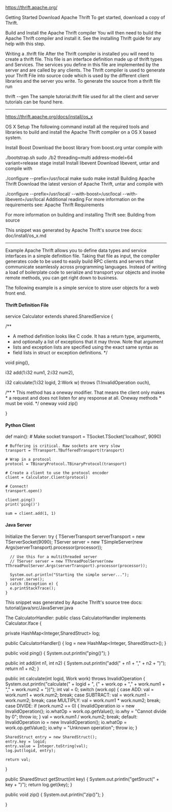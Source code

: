 
<https://thrift.apache.org/>

Getting Started
Download Apache Thrift
To get started, download a copy of Thrift.

Build and Install the Apache Thrift compiler
You will then need to build the Apache Thrift compiler and install it. See the installing Thrift guide for any help with this step.

Writing a .thrift file
After the Thrift compiler is installed you will need to create a thrift file. This file is an interface definition made up of thrift types and Services. The services you define in this file are implemented by the server and are called by any clients. The Thrift compiler is used to generate your Thrift File into source code which is used by the different client libraries and the server you write. To generate the source from a thrift file run

thrift --gen <language> <Thrift filename>
The sample tutorial.thrift file used for all the client and server tutorials can be found here.

---

<https://thrift.apache.org/docs/install/os_x>

OS X Setup
The following command install all the required tools and libraries to build and install the Apache Thrift compiler on a OS X based system.

Install Boost
Download the boost library from boost.org untar compile with

./bootstrap.sh
sudo ./b2 threading=multi address-model=64 variant=release stage install
Install libevent
Download libevent, untar and compile with

./configure --prefix=/usr/local 
make
sudo make install
Building Apache Thrift
Download the latest version of Apache Thrift, untar and compile with

./configure --prefix=/usr/local/ --with-boost=/usr/local --with-libevent=/usr/local
Additional reading
For more information on the requirements see: Apache Thrift Requirements

For more information on building and installing Thrift see: Building from source

This snippet was generated by Apache Thrift's source tree docs: doc/install/os_x.md


---

Example
Apache Thrift allows you to define data types and service interfaces in a simple definition file. Taking that file as input, the compiler generates code to be used to easily build RPC clients and servers that communicate seamlessly across programming languages. Instead of writing a load of boilerplate code to serialize and transport your objects and invoke remote methods, you can get right down to business.

The following example is a simple service to store user objects for a web front end.

####  Thrift Definition File
service Calculator extends shared.SharedService {

  /**
   * A method definition looks like C code. It has a return type, arguments,
   * and optionally a list of exceptions that it may throw. Note that argument
   * lists and exception lists are specified using the exact same syntax as
   * field lists in struct or exception definitions.
   */

   void ping(),

   i32 add(1:i32 num1, 2:i32 num2),

   i32 calculate(1:i32 logid, 2:Work w) throws (1:InvalidOperation ouch),

   /**
    * This method has a oneway modifier. That means the client only makes
    * a request and does not listen for any response at all. Oneway methods
    * must be void.
    */
   oneway void zip()

}

####  Python Client

def main():
    # Make socket
    transport = TSocket.TSocket('localhost', 9090)

    # Buffering is critical. Raw sockets are very slow
    transport = TTransport.TBufferedTransport(transport)

    # Wrap in a protocol
    protocol = TBinaryProtocol.TBinaryProtocol(transport)

    # Create a client to use the protocol encoder
    client = Calculator.Client(protocol)

    # Connect!
    transport.open()

    client.ping()
    print('ping()')

    sum = client.add(1, 1)

#### Java Server

Initialize the Server:
    try {
      TServerTransport serverTransport = new TServerSocket(9090);
      TServer server = new TSimpleServer(new Args(serverTransport).processor(processor));

      // Use this for a multithreaded server
      // TServer server = new TThreadPoolServer(new TThreadPoolServer.Args(serverTransport).processor(processor));

      System.out.println("Starting the simple server...");
      server.serve();
    } catch (Exception e) {
      e.printStackTrace();
    }
This snippet was generated by Apache Thrift's source tree docs: tutorial/java/src/JavaServer.java

The CalculatorHandler:
public class CalculatorHandler implements Calculator.Iface {

  private HashMap<Integer,SharedStruct> log;

  public CalculatorHandler() {
    log = new HashMap<Integer, SharedStruct>();
  }

  public void ping() {
    System.out.println("ping()");
  }

  public int add(int n1, int n2) {
    System.out.println("add(" + n1 + "," + n2 + ")");
    return n1 + n2;
  }

  public int calculate(int logid, Work work) throws InvalidOperation {
    System.out.println("calculate(" + logid + ", {" + work.op + "," + work.num1 + "," + work.num2 + "})");
    int val = 0;
    switch (work.op) {
    case ADD:
      val = work.num1 + work.num2;
      break;
    case SUBTRACT:
      val = work.num1 - work.num2;
      break;
    case MULTIPLY:
      val = work.num1 * work.num2;
      break;
    case DIVIDE:
      if (work.num2 == 0) {
        InvalidOperation io = new InvalidOperation();
        io.whatOp = work.op.getValue();
        io.why = "Cannot divide by 0";
        throw io;
      }
      val = work.num1 / work.num2;
      break;
    default:
      InvalidOperation io = new InvalidOperation();
      io.whatOp = work.op.getValue();
      io.why = "Unknown operation";
      throw io;
    }

    SharedStruct entry = new SharedStruct();
    entry.key = logid;
    entry.value = Integer.toString(val);
    log.put(logid, entry);

    return val;
  }

  public SharedStruct getStruct(int key) {
    System.out.println("getStruct(" + key + ")");
    return log.get(key);
  }

  public void zip() {
    System.out.println("zip()");
  }

}



